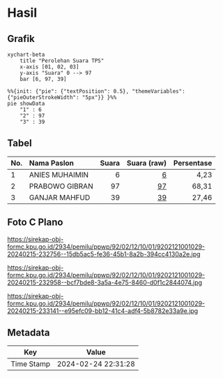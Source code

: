 # Hasil

## Grafik

```mermaid
xychart-beta
    title "Perolehan Suara TPS"
    x-axis [01, 02, 03]
    y-axis "Suara" 0 --> 97
    bar [6, 97, 39]
```

```mermaid
%%{init: {"pie": {"textPosition": 0.5}, "themeVariables": {"pieOuterStrokeWidth": "5px"}} }%%
pie showData
    "1" : 6
    "2" : 97
    "3" : 39
```

## Tabel

| No. | Nama Paslon    | Suara | Suara (raw) | Persentase |
|:--- |:-------------- | -----:| -----------:| ----------:|
| 1   | ANIES MUHAIMIN | 6     | [6][p-1]    | 4,23       |
| 2   | PRABOWO GIBRAN | 97    | [97][p-2]   | 68,31      |
| 3   | GANJAR MAHFUD  | 39    | [39][p-3]   | 27,46      |


[p-1]: https://github.com/gigit-pemilu/pemilu-2024-92-papua-barat/blob/main/pilpres/hitung-suara/sub/92-papua-barat/sub/02-manokwari/sub/12-manokwari-barat/sub/1001-manokwari-barat/sub/029-tps/sub/paslon-1.txt
[p-2]: https://github.com/gigit-pemilu/pemilu-2024-92-papua-barat/blob/main/pilpres/hitung-suara/sub/92-papua-barat/sub/02-manokwari/sub/12-manokwari-barat/sub/1001-manokwari-barat/sub/029-tps/sub/paslon-2.txt
[p-3]: https://github.com/gigit-pemilu/pemilu-2024-92-papua-barat/blob/main/pilpres/hitung-suara/sub/92-papua-barat/sub/02-manokwari/sub/12-manokwari-barat/sub/1001-manokwari-barat/sub/029-tps/sub/paslon-3.txt

## Foto C Plano

https://sirekap-obj-formc.kpu.go.id/2934/pemilu/ppwp/92/02/12/10/01/9202121001029-20240215-232756--15db5ac5-fe36-45b1-8a2b-394cc4130a2e.jpg

https://sirekap-obj-formc.kpu.go.id/2934/pemilu/ppwp/92/02/12/10/01/9202121001029-20240215-232958--bcf7bde8-3a5a-4e75-8460-d0f1c2844074.jpg

https://sirekap-obj-formc.kpu.go.id/2934/pemilu/ppwp/92/02/12/10/01/9202121001029-20240215-233141--e95efc09-bb12-41c4-adf4-5b8782e33a9e.jpg


## Metadata

| Key        | Value               |
| ---------- | ------------------- |
| Time Stamp | 2024-02-24 22:31:28 |



